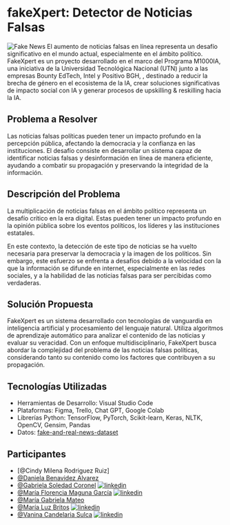 # fakeXpert: Detector de Noticias Falsas
![Fake News](https://images.unsplash.com/photo-1636188540036-1879f679c2b0?q=80&w=2061&auto=format&fit=crop&ixlib=rb-4.0.3&ixid=M3wxMjA3fDB8MHxwaG90by1wYWdlfHx8fGVufDB8fHx8fA%3D%3D)
El aumento de noticias falsas en línea representa un desafío significativo en el mundo actual, especialmente en el ámbito político. FakeXpert es un proyecto desarrollado en el marco del Programa M1000IA, una iniciativa de la Universidad Tecnológica Nacional (UTN) junto a las empresas Bounty EdTech, Intel y Positivo BGH, , destinado a reducir la brecha de género en el ecosistema de la IA, crear soluciones significativas de impacto social con IA y generar procesos de upskilling & reskilling hacia la IA. 

## Problema a Resolver

Las noticias falsas políticas pueden tener un impacto profundo en la percepción pública, afectando la democracia y la confianza en las instituciones. El desafío consiste en desarrollar un sistema capaz de identificar noticias falsas y desinformación en línea de manera eficiente, ayudando a combatir su propagación y preservando la integridad de la información.

## Descripción del Problema

La multiplicación de noticias falsas en el ámbito político representa un desafío crítico en la era digital. Estas pueden tener un impacto profundo en la opinión pública sobre los eventos políticos, los líderes y las instituciones estatales.

En este contexto, la detección de este tipo de noticias se ha vuelto necesaria para preservar la democracia y la imagen de los políticos. Sin embargo, este esfuerzo se enfrenta a desafíos debido a la velocidad con la que la información se difunde en internet, especialmente en las redes sociales, y a la habilidad de las noticias falsas para ser percibidas como verdaderas.

## Solución Propuesta

FakeXpert es un sistema desarrollado con tecnologías de vanguardia en inteligencia artificial y procesamiento del lenguaje natural. Utiliza algoritmos de aprendizaje automático para analizar el contenido de las noticias y evaluar su veracidad. Con un enfoque multidisciplinario, FakeXpert busca abordar la complejidad del problema de las noticias falsas políticas, considerando tanto su contenido como los factores que contribuyen a su propagación.

## Tecnologías Utilizadas

- Herramientas de Desarrollo: Visual Studio Code
- Plataformas: Figma, Trello, Chat GPT, Google Colab
- Librerías Python: TensorFlow, PyTorch, Scikit-learn, Keras, NLTK, OpenCV, Gensim, Pandas
- Datos: [fake-and-real-news-dataset](https://www.kaggle.com/datasets/clmentbisaillon/fake-and-real-news-dataset)

## Participantes
- [@Cindy Milena Rodriguez Ruiz]
- [@Daniela Benavidez Alvarez](https://github.com/danibenal)
- [@Gabriela Soledad Coronel](https://www.github.com/lagabuok)  [![linkedin](https://img.shields.io/badge/linkedin-0A66C2?style=for-the-badge&logo=linkedin&logoColor=white)](https://www.linkedin.com/in/gabriela-coronel-43a0a4286/)
- [@María Florencia Maguna García](https://github.com/flormeraki)  [![linkedin](https://img.shields.io/badge/linkedin-0A66C2?style=for-the-badge&logo=linkedin&logoColor=white)](https://www.linkedin.com/in/flor-maguna/)
- [@María Gabriela Mateo](https://github.com/gabymateo)
- [@María Luz Britos](https://www.github.com/marialuz1982)  [![linkedin](https://img.shields.io/badge/linkedin-0A66C2?style=for-the-badge&logo=linkedin&logoColor=white)](https://www.linkedin.com/in/mar%C3%ADa-luz-britos/)
- [@Vanina Candelaria Sulca](https://github.com/VauroraS)  [![linkedin](https://img.shields.io/badge/linkedin-0A66C2?style=for-the-badge&logo=linkedin&logoColor=white)](https://www.linkedin.com/in/vanina-sulca-1288b381/)



